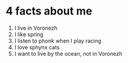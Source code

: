 # 4 facts about me

1. I live in Voronezh
2. I like spring
3. I listen to phonk when I play racing
4. I love sphynx cats
5. I want to live by the ocean, not in Voronezh
